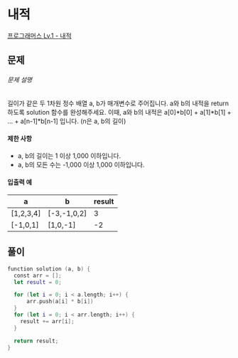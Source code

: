 <!-- @format -->

# 내적

[프로그래머스 Lv.1 - 내적](https://school.programmers.co.kr/learn/courses/30/lessons/70128)

## 문제

###### 문제 설명

길이가 같은 두 1차원 정수 배열 a, b가 매개변수로 주어집니다. a와 b의 내적을 return 하도록 solution 함수를 완성해주세요.
이때, a와 b의 내적은 a[0]*b[0] + a[1]*b[1] + ... + a[n-1]\*b[n-1] 입니다. (n은 a, b의 길이)

#### 제한 사항

- a, b의 길이는 1 이상 1,000 이하입니다.
- a, b의 모든 수는 -1,000 이상 1,000 이하입니다.

#### 입출력 예

| a         | b           | result |
| --------- | ----------- | ------ |
| [1,2,3,4] | [-3,-1,0,2] | 3      |
| [-1,0,1]  | [1,0,-1]    | -2     |

## 풀이

```swift
function solution (a, b) {
  const arr = [];
  let result = 0;

  for (let i = 0; i < a.length; i++) {
      arr.push(a[i] * b[i])
  }
  for (let i = 0; i < arr.length; i++) {
    result += arr[i];
  }

  return result;
}
```
